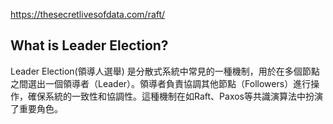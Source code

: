 https://thesecretlivesofdata.com/raft/
## What is Leader Election?

Leader Election(領導人選舉) 是分散式系統中常見的一種機制，用於在多個節點之間選出一個領導者（Leader）。領導者負責協調其他節點（Followers）進行操作，確保系統的一致性和協調性。這種機制在如Raft、Paxos等共識演算法中扮演了重要角色。